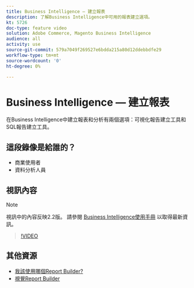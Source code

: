```yaml
---
title: Business Intelligence — 建立報表
description: 了解Business Intelligence中可用的報表建立選項。
kt: 5726
doc-type: feature video
solution: Adobe Commerce, Magento Business Intelligence
audience: all
activity: use
source-git-commit: 579a7049f269527e6bdda215a80d12ddebbdfe29
workflow-type: tm+mt
source-wordcount: '0'
ht-degree: 0%

---
```



# Business Intelligence — 建立報表

在Business Intelligence中建立報表和分析有兩個選項：可視化報告建立工具和SQL報告建立工具。

## 這段錄像是給誰的？

- 商業使用者
- 資料分析人員

## 視訊內容

>[!NOTE]
>
>視訊中的內容反映2.2版。 請參閱 [Business Intelligence使用手冊](https://docs.magento.com/mbi/) 以取得最新資訊。

>[!VIDEO](https://video.tv.adobe.com/v/35981?quality=12&learn=on)

## 其他資源

- [我該使用哪個Report Builder?](https://docs.magento.com/mbi/data-user/reports/report-builder-options.html)
- [視覺Report Builder](https://docs.magento.com/mbi/data-user/reports/ess-rpt-build-visual.html)
